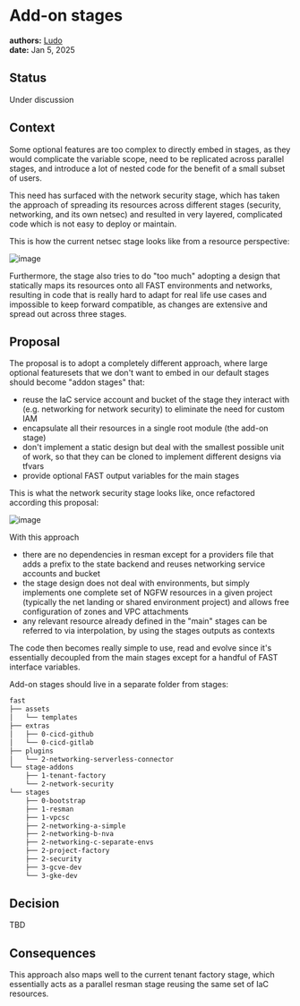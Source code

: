 # Add-on stages

**authors:** [Ludo](https://github.com/ludoo)  
**date:** Jan 5, 2025

## Status

Under discussion

## Context

Some optional features are too complex to directly embed in stages, as they would complicate the variable scope, need to be replicated across parallel stages, and introduce a lot of nested code for the benefit of a small subset of users.

This need has surfaced with the network security stage, which has taken the approach of spreading its resources across different stages (security, networking, and its own netsec) and resulted in very layered, complicated code which is not easy to deploy or maintain.

This is how the current netsec stage looks like from a resource perspective:

![image](https://github.com/user-attachments/assets/c9778cd8-8dd4-4f7c-b74b-c5d8ad7e7d30)

Furthermore, the stage also tries to do "too much" adopting a design that statically maps its resources onto all FAST environments and networks, resulting in code that is really hard to adapt for real life use cases and impossible to keep forward compatible, as changes are extensive and spread out across three stages.

## Proposal

The proposal is to adopt a completely different approach, where large optional featuresets that we don't want to embed in our default stages should become "addon stages" that:

- reuse the IaC service account and bucket of the stage they interact with (e.g. networking for network security) to eliminate the need for custom IAM
- encapsulate all their resources in a single root module (the add-on stage)
- don't implement a static design but deal with the smallest possible unit of work, so that they can be cloned to implement different designs via tfvars
- provide optional FAST output variables for the main stages

This is what the network security stage looks like, once refactored according this proposal:

![image](https://github.com/user-attachments/assets/ef1b0d0f-0924-46d4-b52a-5f29809cd2d0)

With this approach

- there are no dependencies in resman except for a providers file that adds a prefix to the state backend and reuses networking service accounts and bucket
- the stage design does not deal with environments, but simply implements one complete set of NGFW resources in a given project (typically the net landing or shared environment project) and allows free configuration of zones and VPC attachments
- any relevant resource already defined in the "main" stages can be referred to via interpolation, by using the stages outputs as contexts

The code then becomes really simple to use, read and evolve since it's essentially decoupled from the main stages except for a handful of FAST interface variables.

Add-on stages should live in a separate folder from stages:

```bash
fast
├── assets
│   └── templates
├── extras
│   ├── 0-cicd-github
│   └── 0-cicd-gitlab
├── plugins
│   └── 2-networking-serverless-connector
└── stage-addons
    ├── 1-tenant-factory
    └── 2-network-security
└── stages
    ├── 0-bootstrap
    ├── 1-resman
    ├── 1-vpcsc
    ├── 2-networking-a-simple
    ├── 2-networking-b-nva
    ├── 2-networking-c-separate-envs
    ├── 2-project-factory
    ├── 2-security
    ├── 3-gcve-dev
    └── 3-gke-dev
```

## Decision

TBD

## Consequences

This approach also maps well to the current tenant factory stage, which essentially acts as a parallel resman stage reusing the same set of IaC resources.
